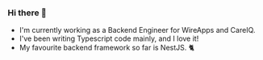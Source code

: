 ### Hi there 👋

- I'm currently working as a Backend Engineer for WireApps and CareIQ.
- I've been writing Typescript code mainly, and I love it!
- My favourite backend framework so far is NestJS. 🐈

<!--
**Pivee/Pivee** is a ✨ _special_ ✨ repository because its `README.md` (this file) appears on your GitHub profile.

Here are some ideas to get you started:

- 🔭 I’m currently working on ...
- 🌱 I’m currently learning ...
- 👯 I’m looking to collaborate on ...
- 🤔 I’m looking for help with ...
- 💬 Ask me about ...
- 📫 How to reach me: ...
- 😄 Pronouns: ...
- ⚡ Fun fact: ...
-->
